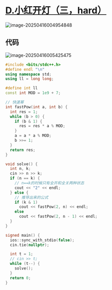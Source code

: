 # [D.小红开灯（三，hard）](https://ac.nowcoder.com/acm/contest/107000/D)

![image-20250416004954848](https://gitee.com/chen-houchao/images/raw/master/202504160049995.png)

## 代码

![image-20250416005425475](https://gitee.com/chen-houchao/images/raw/master/202504160054503.png)

```cpp
#include <bits/stdc++.h>
#define endl "\n"
using namespace std;
using ll = long long;

#define int ll
const int MOD = 1e9 + 7;

// 快速幂
int fastPow(int a, int b) {
  int res = 1;
  while (b > 0) {
    if (b & 1) {
      res = res * a % MOD;
    }
    a = a * a % MOD;
    b >>= 1;
  }
  return res;
}

void solve() {
  int n, k;
  cin >> n >> k;
  if (n == k) {
    // n==k的时候只有全开和全关两种状态
    cout << "2" << endl;
  } else {
    // 推导出来的公式
    if (k & 1)
      cout << fastPow(2, n) << endl;
    else
      cout << fastPow(2, n - 1) << endl;
  }
}

signed main() {
  ios::sync_with_stdio(false);
  cin.tie(nullptr);

  int t = 1;
  // cin >> t;
  while (t--) {
    solve();
  }
  return 0;
}
```

